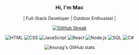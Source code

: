 <div align="center">

### Hi, I'm Mac

| Full-Stack Developer | Outdoor Enthusiast | 

[![GitHub Streak](https://streak-stats.demolab.com?user=Mac-ziis&theme=transparent&hide_border=true&date_format=M%20j%5B%2C%20Y%5D&mode=weekly)](https://git.io/streak-stats)

![HTML](https://img.shields.io/badge/HTML-007ACC?style=for-the-badge&logo=html5&logoColor=black)
![CSS](https://img.shields.io/badge/CSS-006DBE?style=for-the-badge&logo=css3&logoColor=black)
![JavaScript](https://img.shields.io/badge/JavaScript-005AA6?style=for-the-badge&logo=javascript&logoColor=black)
![React](https://img.shields.io/badge/React-00478F?style=for-the-badge&logo=react&logoColor=black)
![Node.js](https://img.shields.io/badge/Node.js-003776?style=for-the-badge&logo=node.js&logoColor=black)
![SQL](https://img.shields.io/badge/SQL-5E60CE?style=for-the-badge&logo=sql&logoColor=black)
![C#](https://img.shields.io/badge/C%23-6C3483?style=for-the-badge&logo=c-sharp&logoColor=black)


![Anurag's GitHub stats](https://github-readme-stats.vercel.app/api?username=Mac-ziis&show_icons=true&theme=dark)


</div>
